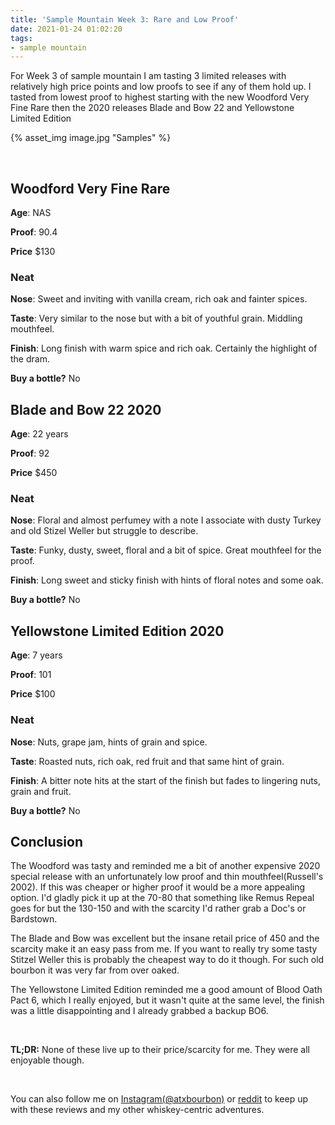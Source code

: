 ```yaml
---
title: 'Sample Mountain Week 3: Rare and Low Proof'
date: 2021-01-24 01:02:20
tags:
- sample mountain
---
```


For Week 3 of sample mountain I am tasting 3 limited releases with relatively high price points and low proofs to see if any of them hold up. I tasted from lowest proof to highest starting with the new Woodford Very Fine Rare then the 2020 releases Blade and Bow 22 and Yellowstone Limited Edition  

{% asset_img image.jpg "Samples" %}

&nbsp;

## Woodford Very Fine Rare

**Age**: NAS

**Proof**: 90.4

**Price** $130

### Neat
**Nose**: Sweet and inviting with vanilla cream, rich oak and fainter spices. 

**Taste**: Very similar to the nose but with a bit of youthful grain. Middling mouthfeel.

**Finish**: Long finish with warm spice and rich oak. Certainly the highlight of the dram.

**Buy a bottle?** No

## Blade and Bow 22 2020

**Age**: 22 years

**Proof**: 92

**Price** $450

### Neat
**Nose**: Floral and almost perfumey with a note I associate with dusty Turkey and old Stizel Weller but struggle to describe.

**Taste**: Funky, dusty, sweet, floral and a bit of spice. Great mouthfeel for the proof.

**Finish**: Long sweet and sticky finish with hints of floral notes and some oak.

**Buy a bottle?** No

## Yellowstone Limited Edition 2020

**Age**: 7 years

**Proof**: 101

**Price** $100

### Neat
**Nose**: Nuts, grape jam, hints of grain and spice.

**Taste**: Roasted nuts, rich oak, red fruit and that same hint of grain.

**Finish**: A bitter note hits at the start of the finish but fades to lingering nuts, grain and fruit.

**Buy a bottle?** No

## Conclusion

The Woodford was tasty and reminded me a bit of another expensive 2020 special release with an unfortunately low proof and thin mouthfeel(Russell's 2002). If this was cheaper or higher proof it would be a more appealing option. I'd gladly pick it up at the 70-80 that something like Remus Repeal goes for but the 130-150 and with the scarcity I'd rather grab a Doc's or Bardstown.

The Blade and Bow was excellent but the insane retail price of 450 and the scarcity make it an easy pass from me. If you want to really try some tasty Stitzel Weller this is probably the cheapest way to do it though. For such old bourbon it was very far from over oaked.

The Yellowstone Limited Edition reminded me a good amount of Blood Oath Pact 6, which I really enjoyed, but it wasn't quite at the same level, the finish was a little disappointing and I already grabbed a backup BO6.

&nbsp;

**TL;DR:** None of these live up to their price/scarcity for me. They were all enjoyable though.


&nbsp;

You can also follow me on [Instagram(@atxbourbon)](https://www.instagram.com/atxbourbon/) or [reddit](https://www.reddit.com/r/atxbourbon/) to keep up with these reviews and my other whiskey-centric adventures.




